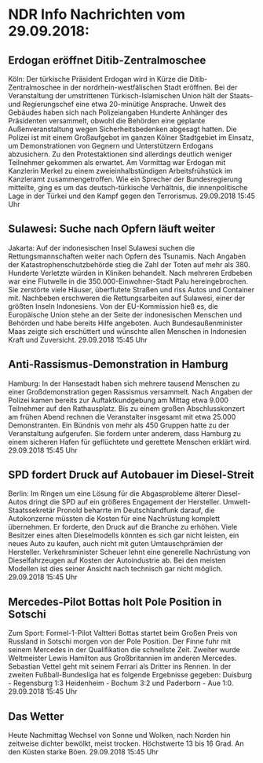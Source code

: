 # NDR Info Nachrichten vom 29.09.2018:


## Erdogan eröffnet Ditib-Zentralmoschee
Köln: Der türkische Präsident Erdogan wird in Kürze die Ditib-Zentralmoschee in der nordrhein-westfälischen Stadt eröffnen. Bei der Veranstaltung der umstrittenen Türkisch-Islamischen Union hält der Staats- und Regierungschef eine etwa 20-minütige Ansprache. Unweit des Gebäudes haben sich nach Polizeiangaben Hunderte Anhänger des Präsidenten versammelt, obwohl die Behörden eine geplante Außenveranstaltung wegen Sicherheitsbedenken abgesagt hatten. Die Polizei ist mit einem Großaufgebot im ganzen Kölner Stadtgebiet im Einsatz, um Demonstrationen von Gegnern und Unterstützern Erdogans abzusichern. Zu den Protestaktionen sind allerdings deutlich weniger Teilnehmer gekommen als erwartet. Am Vormittag war Erdogan mit Kanzlerin Merkel zu einem zweieinhalbstündigen Arbeitsfrühstück im Kanzleramt zusammengetroffen. Wie ein Sprecher der Bundesregierung mitteilte, ging es um das deutsch-türkische Verhältnis, die innenpolitische Lage in der Türkei und den Kampf gegen den Terrorismus. 29.09.2018 15:45 Uhr 

## Sulawesi: Suche nach Opfern läuft weiter
Jakarta: Auf der indonesischen Insel Sulawesi suchen die Rettungsmannschaften weiter nach Opfern des Tsunamis. Nach Angaben der Katastrophenschutzbehörde stieg die Zahl der Toten auf mehr als 380. Hunderte Verletzte würden in Kliniken behandelt. Nach mehreren Erdbeben war eine Flutwelle in die 350.000-Einwohner-Stadt Palu hereingebrochen. Sie zerstörte viele Häuser, überflutete Straßen und riss Autos und Container mit. Nachbeben erschweren die Rettungsarbeiten auf Sulawesi, einer der größten Inseln Indonesiens. Von der EU-Kommission hieß es, die Europäische Union stehe an der Seite der indonesischen Menschen und Behörden und habe bereits Hilfe angeboten. Auch Bundesaußenminister Maas zeigte sich erschüttert und wünschte allen Menschen in Indonesien Kraft und Zuversicht. 29.09.2018 15:45 Uhr 

## Anti-Rassismus-Demonstration in Hamburg
Hamburg: In der Hansestadt haben sich mehrere tausend Menschen zu einer Großdemonstration gegen Rassismus versammelt. Nach Angaben der Polizei kamen bereits zur Auftaktkundgebung am Mittag etwa 9.000 Teilnehmer auf den Rathausplatz. Bis zu einem großen Abschlusskonzert am frühen Abend rechnen die Veranstalter insgesamt mit etwa 25.000 Demonstranten. Ein Bündnis von mehr als 450 Gruppen hatte zu der Veranstaltung aufgerufen. Sie fordern unter anderem, dass Hamburg zu einem sicheren Hafen für geflüchtete und gerettete Menschen erklärt wird. 29.09.2018 15:45 Uhr 

## SPD fordert Druck auf Autobauer im Diesel-Streit
Berlin: Im Ringen um eine Lösung für die Abgasprobleme älterer Diesel-Autos dringt die SPD auf ein größeres Engagement der Hersteller. Umwelt-Staatssekretär Pronold beharrte im Deutschlandfunk darauf, die Autokonzerne müssten die Kosten für eine Nachrüstung komplett übernehmen. Er forderte, den Druck auf die Branche zu erhöhen. Viele Besitzer eines alten Dieselmodells könnten es sich gar nicht leisten, ein neues Auto zu kaufen, auch nicht mit guten Umtauschprämien der Hersteller. Verkehrsminister Scheuer lehnt eine generelle Nachrüstung von Dieselfahrzeugen auf Kosten der Autoindustrie ab. Bei den meisten Modellen ist dies seiner Ansicht nach technisch gar nicht möglich. 29.09.2018 15:45 Uhr 

## Mercedes-Pilot Bottas holt Pole Position in Sotschi
Zum Sport: Formel-1-Pilot Valtteri Bottas startet beim Großen Preis von Russland in Sotschi morgen von der Pole Position. Der Finne fuhr mit seinem Mercedes in der Qualifikation die schnellste Zeit. Zweiter wurde Weltmeister Lewis Hamilton aus Großbritannien im anderen Mercedes. Sebastian Vettel geht mit seinem Ferrari als Dritter ins Rennen. In der zweiten Fußball-Bundesliga hat es folgende Ergebnisse gegeben: Duisburg - Regensburg 1:3
Heidenheim - Bochum  3:2
und
Paderborn - Aue  1:0. 29.09.2018 15:45 Uhr 

## Das Wetter
Heute Nachmittag Wechsel von Sonne und Wolken, nach Norden hin zeitweise dichter bewölkt, meist trocken. Höchstwerte 13 bis 16 Grad. An den Küsten starke Böen. 29.09.2018 15:45 Uhr 
